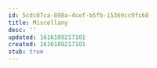 ```yaml
---
id: 5cdc07ca-898a-4cef-b5fb-15369cc9fc68
title: Miscellany
desc: ''
updated: 1616189217101
created: 1616189217101
stub: true
---
```


